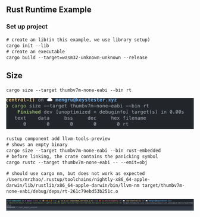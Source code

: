 ## Rust Runtime Example

### Set up project

```shell
# create an lib(in this example, we use library setup)
cargo init --lib
# create an executable
cargo build --target=wasm32-unknown-unknown --release
```

## Size
```shell
cargo size --target thumbv7m-none-eabi --bin rt
```
![zero-size](./images/zero-size.png)

```shell
rustup component add llvm-tools-preview
# shows an empty binary
cargo size --target thumbv7m-none-eabi --bin rust-embedded
# before linking, the crate contains the panicking symbol
cargo rustc --target thumbv7m-none-eabi -- --emit=obj
```

```shell
# should use cargo nm, but does not work as expected
/Users/mrzhao/.rustup/toolchains/nightly-x86_64-apple-darwin/lib/rustlib/x86_64-apple-darwin/bin/llvm-nm target/thumbv7m-none-eabi/debug/deps/rt-261c79ebd53b251c.o
```
![nm](images/nm.png)